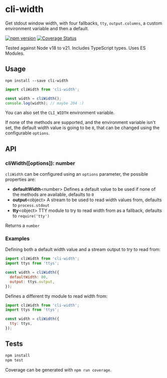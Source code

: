 # cli-width

Get stdout window width, with four fallbacks, `tty`, `output.columns`, a custom environment variable and then a default.

[![npm version](https://badge.fury.io/js/cli-width.svg)](http://badge.fury.io/js/cli-width)
[![Coverage Status](https://coveralls.io/repos/knownasilya/cli-width/badge.svg?branch=master&service=github)](https://coveralls.io/github/knownasilya/cli-width?branch=master)

Tested against Node v18 to v21.
Includes TypeScript types.
Uses ES Modules.

## Usage

```
npm install --save cli-width
```

```js
import cliWidth from 'cli-width';

const width = cliWidth();
console.log(width); // maybe 204 :)
```

You can also set the `CLI_WIDTH` environment variable.

If none of the methods are supported, and the environment variable isn't set,
the default width value is going to be `0`, that can be changed using the configurable `options`.

## API

### cliWidth([options]): number

`cliWidth` can be configured using an `options` parameter, the possible properties are:

- **defaultWidth**\<number\> Defines a default value to be used if none of the methods are available, defaults to `0`
- **output**\<object\> A stream to be used to read width values from, defaults to `process.stdout`
- **tty**\<object\> TTY module to try to read width from as a fallback, defaults to `require('tty')`

Returns a `number`

### Examples

Defining both a default width value and a stream output to try to read from:

```js
import cliWidth from 'cli-width';
import ttys from 'ttys';

const width = cliWidth({
  defaultWidth: 80,
  output: ttys.output,
});
```

Defines a different tty module to read width from:

```js
import cliWidth from 'cli-width';
import ttys from 'ttys';

const width = cliWidth({
  tty: ttys,
});
```

## Tests

```bash
npm install
npm test
```

Coverage can be generated with `npm run coverage`.
